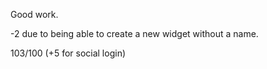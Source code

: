 Good work. 

-2 due to being able to create a new widget without a name.

103/100 (+5 for social login) 
